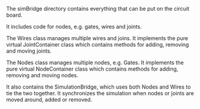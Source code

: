 The simBridge directory contains everything that can be put on the circuit board.

It includes code for nodes, e.g. gates, wires and joints.

The Wires class manages multiple wires and joins. It implements the pure virtual
JointContainer class which contains methods for adding, removing and moving joints.

The Nodes class manages multiple nodes, e.g. Gates. It implements the pure virtual
NodeContainer class which contains methods for adding, removing and moving nodes.

It also contains the SimulationBridge, which uses both Nodes and Wires to tie the
two together. It synchronizes the simulation when nodes or joints are moved around,
added or removed.